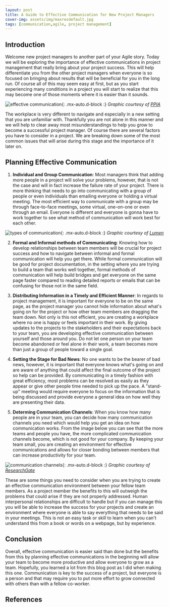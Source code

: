 ```yaml
---
layout: post
title: A Guide to Effective Communication for New Project Managers
cover-img: assets/img/maxresdefault.jpg
tags: [communication,agile, project management]
---
```

## Introduction

Welcome new project managers to another part of your Agile story. Today we will be exploring the importance of effective communications in project management that really bring about your project success. This will help differentiate you from the other project managers when everyone is so focused on bringing about results that will be beneficial for you in the long run. Of course all of this may seem easy at first, but as you start experiencing many conditions in a project you will start to realize that this may become one of those moments where it is easier than it sounds. 

![effective communication](/agile-blog/assets/img/Effective_Communication.webp){: .mx-auto.d-block :}
*Graphic courtesy of [PPIA](https://ppinaction.com/blog/f/the-three-principles-of-effective-communication)*

The workplace is very different to navigate and especially in a new setting that you are unfamiliar with. Thankfully you are not alone in this manner and we will help to clear away most misunderstandings to help you grow to become a successful project manager. Of course there are several factors you have to consider in a project. We are breaking down some of the most common issues that will arise during this stage and the importance of it later on.

## Planning Effective Communication 

1. **Individual and Group Communication**: Most managers think that adding more people in a project will solve your problems, however, that is not the case and will in fact increase the failure rate of your project. There is more thinking that needs to go into communicating with a group of people or even individuals than emailing everyone or holding a virtual meeting. The most efficient way to communicate with a group may be through face-to-face meetings, some virtual, one-on-one or even through an email. Everyone is different and everyone is gonna have to work together to see what method of communication will work best for each other.

![types of communication](/agile-blog/assets/img/Types_of_Communication.jpeg){: .mx-auto.d-block :}
*Graphic courtesy of [Lumen](https://courses.lumenlearning.com/wm-organizationalbehavior/chapter/types-of-communication/)*

2. **Formal and Informal methods of Communicating**: Knowing how to develop relationships between team members will be crucial for project success and how to navigate between informal and formal communication will help you get there. While formal communication will be good for project documentation, in the setting where you are trying to build a team that works well together, formal methods of communication will help build bridges and get everyone on the same page faster compared to reading detailed reports or emails that can be confusing for those not in the same field.

3. **Distributing Information in a Timely and Efficient Manner**: In regards to project management, it is important for everyone to be on the same page, as the project manager you cannot hide information about what's going on for the project or how other team members are dragging the team down. Not only is this not efficient, you are creating a workplace where no one is happy or feels important in their work. By giving updates to the projects to the stakeholders and their expectations back to your team, you are developing effective communication between yourself and those around you. Do not let one person on your team become abandoned or feel alone in their work, a team becomes more than just a group of people toward a single goal.

4. **Setting the Stage for Bad News**: No one wants to be the bearer of bad news, however, it is important that everyone knows what's going on and are aware of anything that could affect the final outcome of the project so help can be provided. By communicating in a timely fashion with great efficiency, most problems can be resolved as easily as they appear or give other people time needed to pick up the pace. A "stand-up" meeting would require everyone to focus on the information that is being discussed and provide everyone a general idea on how well they are presenting their data.

5. **Determing Communication Channels**: When you know how many people are in your team, you can decide how many communication channels you need which would help you get an idea on how communication works. From the image below you can see that the more teams and people you have, the more complicated communication channels become, which is not good for your company. By keeping your team small, you are creating an environment for effective communications and allows for closer bonding between members that can increase productivity for your team.

![communication channels](/agile-blog/assets/img/Organization-scheme-and-communication-channels-in-EGPR-course.png){: .mx-auto.d-block :}
*Graphic courtesy of [ResearchGate](https://www.researchgate.net/figure/Organization-scheme-and-communication-channels-in-EGPR-course_fig2_322054762)*

These are some things you need to consider when you are trying to create an effective communication environment between your fellow team members. As a project member the benefits to this will outweigh the problems that could arise if they are not properly addressed. Human interpersonal relationships are difficult to handle but if you can manage this you will be able to increase the success for your projects and create an environment where everyone is able to say everything that needs to be said in your meetings. This is not an easy task or skill to learn when you can't understand this from a book or words on a webpage, but by experience. 

## Conclusion
Overall, effective communication is easier said than done but the benefits from this by planning effective communications in the beginning will allow your team to become more productive and allow everyone to grow as a team. Hopefully, you learned a lot from this blog post as I did when making this one. Communication is key to the success of a project, but everyone is a person and that may require you to put more effort to grow connected with others than with a fellow co-worker. 

## References

[^1]:”Three Principles of Effective Communicatino” [PPIA](https://ppinaction.com/blog/f/the-three-principles-of-effective-communication).
[^2]: ""[openAI](https://chat.openai.com/c/35261832-8011-4c3e-af2c-9dd5547b3382).
[^3]: "Information Technology Project Management"[SCHWALBE](https://handoutset.com/wp-content/uploads/2022/05/Information-Technology-Project-Management-Kathy-Schwalbe.pdf)).
